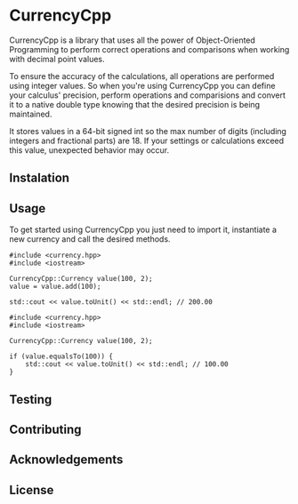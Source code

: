 # CurrencyCpp 

CurrencyCpp is a library that uses all the power of Object-Oriented Programming to perform correct operations and comparisons when working with decimal point values.

To ensure the accuracy of the calculations, all operations are performed using integer values. So when you're using CurrencyCpp you can define your calculus' precision, perform operations and comparisions and convert it to a native double type knowing that the desired precision is being maintained.

It stores values in a 64-bit signed int so the max number of digits (including integers and fractional parts) are 18. If your settings or calculations exceed this value, unexpected behavior may occur.

## Instalation

## Usage
To get started using CurrencyCpp you just need to import it, instantiate a new currency and call the desired methods.

```
#include <currency.hpp>
#include <iostream>

CurrencyCpp::Currency value(100, 2);
value = value.add(100);

std::cout << value.toUnit() << std::endl; // 200.00
```

```
#include <currency.hpp>
#include <iostream>

CurrencyCpp::Currency value(100, 2);

if (value.equalsTo(100)) {
    std::cout << value.toUnit() << std::endl; // 100.00
}
```

## Testing

## Contributing

## Acknowledgements

## License
